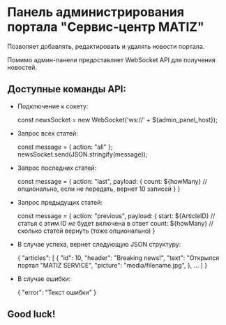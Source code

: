 # Панель администрирования портала "Сервис-центр MATIZ"

Позволяет добавлять, редактировать и удалять новости портала.

Помимо админ-панели предоставляет WebSocket API для получения новостей.

## Доступные команды API:

* Подключение к сокету:

    
    const newsSocket = new WebSocket('ws://' + ${admin_panel_host});
    
* Запрос всех статей:

    
    const message = {
        action: "all"
    };
    newsSocket.send(JSON.stringify(message));
    
* Запрос последних статей:


    const message = {
        action: "last",
        payload: {
            count: ${howMany}   // опционально, если не передать, вернет 10 записей
        }
    }


* Запрос предыдущих статей:


    const message = {
        action: "previous",
        payload: {
            start: ${ArticleID} // статья с этим ID _не_ будет включена в ответ
            count: ${howMany}   // сколько статей вернуть (тоже опционально)
        }

* В случае успеха, вернет следующую JSON структуру:


    {
        "articles": [
            {
                "id": 10,
                "header": "Breaking news!",
                "text": "Открылся портал "MATIZ SERVICE",
                "picture": "media/filename.jpg",
            },
            ...
        ]
    }
    
* В случае ошибки:


    {
        "error": "Текст ошибки"
    }


## Good luck!